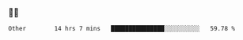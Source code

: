 ### 👨‍💻

<!--START_SECTION:waka-->

```text
Other        14 hrs 7 mins   ███████████████░░░░░░░░░░   59.78 %
```

<!--END_SECTION:waka-->
